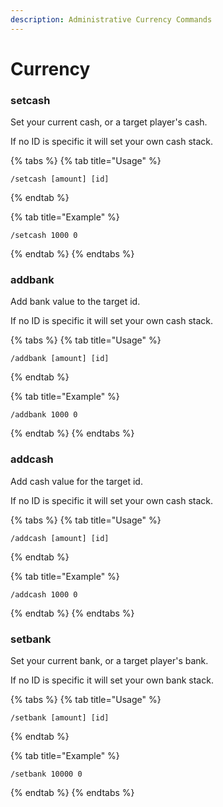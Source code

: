 ```yaml
---
description: Administrative Currency Commands
---
```


# Currency

### setcash

Set your current cash, or a target player's cash.

If no ID is specific it will set your own cash stack.

{% tabs %}
{% tab title="Usage" %}
```
/setcash [amount] [id]
```
{% endtab %}

{% tab title="Example" %}
```
/setcash 1000 0
```
{% endtab %}
{% endtabs %}

### addbank

Add bank value to the target id.

If no ID is specific it will set your own cash stack.

{% tabs %}
{% tab title="Usage" %}
```
/addbank [amount] [id]
```
{% endtab %}

{% tab title="Example" %}
```
/addbank 1000 0
```
{% endtab %}
{% endtabs %}

### addcash

Add cash value for the target id.

If no ID is specific it will set your own cash stack.

{% tabs %}
{% tab title="Usage" %}
```
/addcash [amount] [id]
```
{% endtab %}

{% tab title="Example" %}
```
/addcash 1000 0
```
{% endtab %}
{% endtabs %}

### setbank

Set your current bank, or a target player's bank.

If no ID is specific it will set your own bank stack.

{% tabs %}
{% tab title="Usage" %}
```
/setbank [amount] [id]
```
{% endtab %}

{% tab title="Example" %}
```
/setbank 10000 0
```
{% endtab %}
{% endtabs %}

